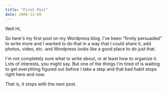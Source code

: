 ```yaml
---
title: "First Post"
date: 2006-12-09
---
```


Well Hi,

So here's my first post on my Wordpress blog. I've been "firmly persuaded" to write more and I wanted to do that in a way that I could share it, add photos, video, etc. and Wordpress looks like a good place to do just that.

I'm not completely sure what to write about, or at least how to organize it. Lots of interests, you might say. But one of the things I'm tired of is waiting to get everything figured out before I take a step and that bad habit stops right here and now.

That is, it stops with the next post.

